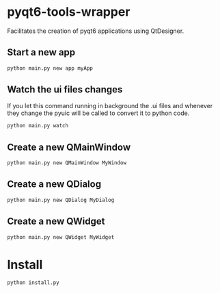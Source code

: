 # pyqt6-tools-wrapper

Facilitates the creation of pyqt6 applications using QtDesigner.

## Start a new app

```bash
python main.py new app myApp
```

## Watch the ui files changes

If you let this command running in background the .ui files and whenever they change the pyuic will be called to convert it to python code.

```bash
python main.py watch
```

## Create a new QMainWindow

```bash
python main.py new QMainWindow MyWindow
```

## Create a new QDialog

```bash
python main.py new QDialog MyDialog
```

## Create a new QWidget

```bash
python main.py new QWidget MyWidget
```

# Install

```
python install.py
```

